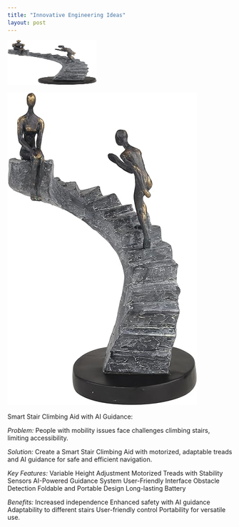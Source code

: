 ```yaml
---
title: "Innovative Engineering Ideas"
layout: post
---
```

<img src="/assets/images/climbing.jpg" alt="Climbing" width="200" height="100">

![Stairs](/assets/images/climbing.jpg)

Smart Stair Climbing Aid with AI Guidance:

*Problem:*
People with mobility issues face challenges climbing stairs, limiting accessibility.

*Solution:*
Create a Smart Stair Climbing Aid with motorized, adaptable treads and AI guidance for safe and efficient navigation.


*Key Features:*
Variable Height Adjustment
Motorized Treads with Stability Sensors
AI-Powered Guidance System
User-Friendly Interface
Obstacle Detection
Foldable and Portable Design
Long-lasting Battery

*Benefits:*
Increased independence
Enhanced safety with AI guidance
Adaptability to different stairs
User-friendly control
Portability for versatile use.